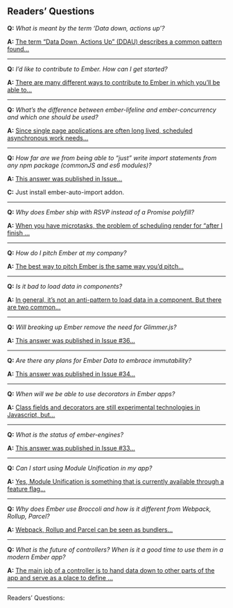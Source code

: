 ## Readers’ Questions

__Q:__ _What is meant by the term ‘Data down, actions up’?_

__A:__  [The term “Data Down, Actions Up” (DDAU) describes a common pattern found...](https://discuss.emberjs.com/t/readers-questions-what-is-meant-by-the-term-data-down-actions-up/15311)

---
__Q:__ _I’d like to contribute to Ember. How can I get started?_

__A:__  [There are many different ways to contribute to Ember in which you’ll be able to...](https://discuss.emberjs.com/t/readers-questions-id-like-to-contribute-to-ember-how-can-i-get-started/14915)

---
__Q:__ _What’s the difference between ember-lifeline and ember-concurrency and which one should be used?_

__A:__  [Since single page applications are often long lived, scheduled asynchronous work needs...](https://discuss.emberjs.com/t/readers-questions-whats-the-difference-between-ember-lifeline-and-ember-concurrency-and-which-one-should-be-used/15197)

---
__Q:__ _How far are we from being able to “just” write import statements from any npm package (commonJS and es6 modules)?_

__A:__  [This answer was published in Issue...](https://discuss.emberjs.com/t/readers-questions-how-far-are-we-from-being-able-to-just-use-any-npm-package-via-the-import-statement/14462)

__C:__ Just install ember-auto-import addon.

---
__Q:__ _Why does Ember ship with RSVP instead of a Promise polyfill?_

__A:__  [When you have microtasks, the problem of scheduling render for “after I finish ...](https://discuss.emberjs.com/t/readers-questions-why-does-ember-still-use-rsvp/14736)

---

__Q:__ _How do I pitch Ember at my company?_

__A:__  [The best way to pitch Ember is the same way you’d pitch...](https://discuss.emberjs.com/t/readers-questions-how-do-i-pitch-ember-at-my-company/14289)

---

__Q:__ _Is it bad to load data in components?_

__A:__  [In general, it’s not an anti-pattern to load data in a component. But there are two common...](https://discuss.emberjs.com/t/readers-questions-is-it-bad-to-load-data-in-components/14521)

---

__Q:__ _Will breaking up Ember remove the need for Glimmer.js?_

__A:__  [This answer was published in Issue #36...](https://discuss.emberjs.com/t/readers-questions-will-breaking-up-ember-remove-the-need-for-glimmer-js/14325)

---

__Q:__ _Are there any plans for Ember Data to embrace immutability?_

__A:__  [This answer was published in Issue #34...](https://discuss.emberjs.com/t/readers-questions-are-there-any-plans-for-ember-data-to-embrace-immutability/14259)

---

__Q:__ _When will we be able to use decorators in Ember apps?_

__A:__  [Class fields and decorators are still experimental technologies in Javascript, but...](https://discuss.emberjs.com/t/readers-questions-when-will-we-be-able-to-use-decorators-in-ember-apps/14583)

---

__Q:__ _What is the status of ember-engines?_

__A:__  [This answer was published in Issue #33...](https://discuss.emberjs.com/t/readers-questions-what-is-the-status-of-ember-engines/14236)

---

__Q:__ _Can I start using Module Unification in my app?_

__A:__  [Yes, Module Unification is something that is currently available through a feature flag...](https://discuss.emberjs.com/t/readers-questions-can-i-start-using-module-unification-in-my-app/15029)

---

__Q:__ _Why does Ember use Broccoli and how is it different from Webpack, Rollup, Parcel?_

__A:__  [Webpack, Rollup and Parcel can be seen as bundlers...](https://discuss.emberjs.com/t/readers-questions-why-does-ember-use-broccoli-and-how-is-it-different-from-webpack-rollup-parcel/15384)

---

__Q:__ _What is the future of controllers? When is it a good time to use them in a modern Ember app?_

__A:__  [The main job of a controller is to hand data down to other parts of the app and serve as a place to define ...](https://discuss.emberjs.com/t/readers-questions-what-is-the-future-of-controllers-when-is-it-a-good-time-to-use-them-in-a-modern-ember-app/15708)

---

Readers’ Questions: 




